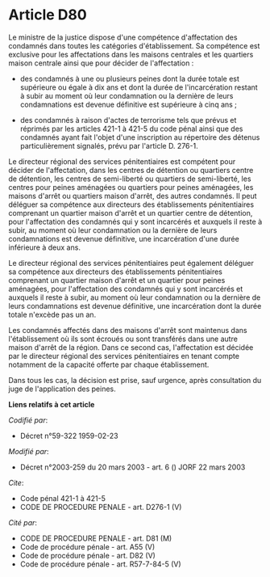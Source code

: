 # Article D80

Le ministre de la justice dispose d'une compétence d'affectation des condamnés dans toutes les catégories d'établissement. Sa
compétence est exclusive pour les affectations dans les maisons centrales et les quartiers maison centrale ainsi que pour
décider de l'affectation :

- des condamnés à une ou plusieurs peines dont la durée totale est supérieure ou égale à dix ans et dont la durée de
l'incarcération restant à subir au moment où leur condamnation ou la dernière de leurs condamnations est devenue définitive
est supérieure à cinq ans ;

- des condamnés à raison d'actes de terrorisme tels que prévus et réprimés par les articles 421-1 à 421-5 du code pénal ainsi
que des condamnés ayant fait l'objet d'une inscription au répertoire des détenus particulièrement signalés, prévu par
l'article D. 276-1.

Le directeur régional des services pénitentiaires est compétent pour décider de l'affectation, dans les centres de détention
ou quartiers centre de détention, les centres de semi-liberté ou quartiers de semi-liberté, les centres pour peines aménagées
ou quartiers pour peines aménagées, les maisons d'arrêt ou quartiers maison d'arrêt, des autres condamnés. Il peut déléguer
sa compétence aux directeurs des établissements pénitentiaires comprenant un quartier maison d'arrêt et un quartier centre de
détention, pour l'affectation des condamnés qui y sont incarcérés et auxquels il reste à subir, au moment où leur
condamnation ou la dernière de leurs condamnations est devenue définitive, une incarcération d'une durée inférieure à deux
ans.

Le directeur régional des services pénitentiaires peut également déléguer sa compétence aux directeurs des établissements
pénitentiaires comprenant un quartier maison d'arrêt et un quartier pour peines aménagées, pour l'affectation des condamnés
qui y sont incarcérés et auxquels il reste à subir, au moment où leur condamnation ou la dernière de leurs condamnations est
devenue définitive, une incarcération dont la durée totale n'excède pas un an.

Les condamnés affectés dans des maisons d'arrêt sont maintenus dans l'établissement où ils sont écroués ou sont transférés
dans une autre maison d'arrêt de la région. Dans ce second cas, l'affectation est décidée par le directeur régional des
services pénitentiaires en tenant compte notamment de la capacité offerte par chaque établissement.

Dans tous les cas, la décision est prise, sauf urgence, après consultation du juge de l'application des peines.

**Liens relatifs à cet article**

_Codifié par_:

  - Décret n°59-322 1959-02-23

_Modifié par_:

  - Décret n°2003-259 du 20 mars 2003 - art. 6 () JORF 22 mars 2003

_Cite_:

  - Code pénal 421-1 à 421-5
  - CODE DE PROCEDURE PENALE - art. D276-1 (V)

_Cité par_:

  - CODE DE PROCEDURE PENALE - art. D81 (M)
  - Code de procédure pénale - art. A55 (V)
  - Code de procédure pénale - art. D82 (V)
  - Code de procédure pénale - art. R57-7-84-5 (V)
